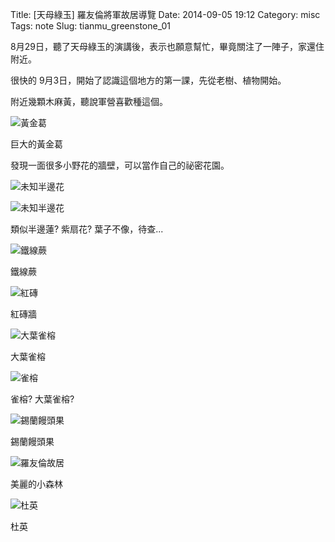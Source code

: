 Title: [天母綠玉] 羅友倫將軍故居導覽
Date: 2014-09-05 19:12
Category: misc
Tags: note
Slug: tianmu_greenstone_01



8月29日，聽了天母綠玉的演講後，表示也願意幫忙，畢竟關注了一陣子，家還住附近。

很快的 9月3日，開始了認識這個地方的第一課，先從老樹、植物開始。

附近幾顆木麻黃，聽說軍營喜歡種這個。


![黃金葛](/images/misc/greenstone/140903/tn_P9030275.JPG)

巨大的黃金葛

發現一面很多小野花的牆壁，可以當作自己的祕密花園。

![未知半邊花](/images/misc/greenstone/140903/tn_P9030278.JPG)

![未知半邊花](/images/misc/greenstone/140903/tn_P9030279.JPG)

類似半邊蓮? 紫扇花? 葉子不像，待查...

![鐵線蕨](/images/misc/greenstone/140903/tn_P9030280.JPG)

鐵線蕨

![紅磚](/images/misc/greenstone/140903/tn_P9030281.JPG)

紅磚牆


![大葉雀榕](/images/misc/greenstone/140903/tn_P9030282.JPG)

大葉雀榕

![雀榕](/images/misc/greenstone/140903/tn_P9030287.JPG)

雀榕? 大葉雀榕?

![錫蘭饅頭果](/images/misc/greenstone/140903/tn_P9030289.JPG)

錫蘭饅頭果

![羅友倫故居](/images/misc/greenstone/140903/tn_P9030293.JPG)

美麗的小森林

![杜英](/images/misc/greenstone/140903/tn_P9030294.JPG)

杜英

